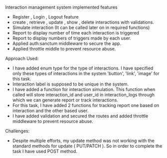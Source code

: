 Interaction management system implemented features

-  Register , Login , Logout feature  
-  create , retrieve , update , show , delete interactions with validations.
-  Simulate interaction (It can be called later on in required functions)
-  Report to display number of time each interaction is triggered
-  Report to display numbers of triggers made by each user.
-  Applied auth:sanctum middleware to secure the app.
-  Applied throttle middle to prevent resource abuse.

  
Approach Used:

- I have added enum type for the type of interactions. I have specified only these types of interactions in the system 'button', 'link',    'image' for this task.
- Interaction label is supposed to be unique in the system.
- I have added a function for interaction simulation. This function when called will store interaction_id and user_id in   interaction_logs through which we can generate report or track interactions.
- For this task, I have added 2 functions for tracking report one based on interaction and the other based user.
- I have added validation and secured the routes and added throttle middleware to prevent resource abuse.


Challenges:

- Despite multiple efforts, my update method was not working with the standard methods for update ( PUT/PATCH ). So in order to complete   the task I have used POST method.
